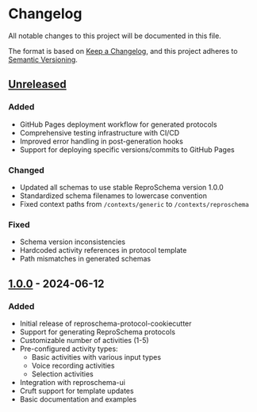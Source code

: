 # Changelog

All notable changes to this project will be documented in this file.

The format is based on [Keep a Changelog](https://keepachangelog.com/en/1.0.0/),
and this project adheres to [Semantic Versioning](https://semver.org/spec/v2.0.0.html).

## [Unreleased]

### Added
- GitHub Pages deployment workflow for generated protocols
- Comprehensive testing infrastructure with CI/CD
- Improved error handling in post-generation hooks
- Support for deploying specific versions/commits to GitHub Pages

### Changed
- Updated all schemas to use stable ReproSchema version 1.0.0
- Standardized schema filenames to lowercase convention
- Fixed context paths from `/contexts/generic` to `/contexts/reproschema`

### Fixed
- Schema version inconsistencies
- Hardcoded activity references in protocol template
- Path mismatches in generated schemas

## [1.0.0] - 2024-06-12

### Added
- Initial release of reproschema-protocol-cookiecutter
- Support for generating ReproSchema protocols
- Customizable number of activities (1-5)
- Pre-configured activity types:
  - Basic activities with various input types
  - Voice recording activities
  - Selection activities
- Integration with reproschema-ui
- Cruft support for template updates
- Basic documentation and examples

[Unreleased]: https://github.com/ReproNim/reproschema-protocol-cookiecutter/compare/v1.0.0...HEAD
[1.0.0]: https://github.com/ReproNim/reproschema-protocol-cookiecutter/releases/tag/v1.0.0